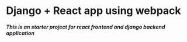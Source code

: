 # Django + React app using webpack
***This is an starter project for react frontend and django backend application***

